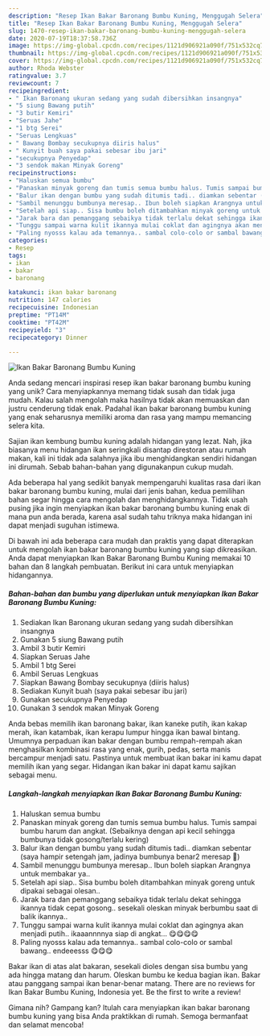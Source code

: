 ```yaml
---
description: "Resep Ikan Bakar Baronang Bumbu Kuning, Menggugah Selera"
title: "Resep Ikan Bakar Baronang Bumbu Kuning, Menggugah Selera"
slug: 1470-resep-ikan-bakar-baronang-bumbu-kuning-menggugah-selera
date: 2020-07-19T18:37:58.736Z
image: https://img-global.cpcdn.com/recipes/1121d906921a090f/751x532cq70/ikan-bakar-baronang-bumbu-kuning-foto-resep-utama.jpg
thumbnail: https://img-global.cpcdn.com/recipes/1121d906921a090f/751x532cq70/ikan-bakar-baronang-bumbu-kuning-foto-resep-utama.jpg
cover: https://img-global.cpcdn.com/recipes/1121d906921a090f/751x532cq70/ikan-bakar-baronang-bumbu-kuning-foto-resep-utama.jpg
author: Rhoda Webster
ratingvalue: 3.7
reviewcount: 7
recipeingredient:
- " Ikan Baronang ukuran sedang yang sudah dibersihkan insangnya"
- "5 siung Bawang putih"
- "3 butir Kemiri"
- "Seruas Jahe"
- "1 btg Serei"
- "Seruas Lengkuas"
- " Bawang Bombay secukupnya diiris halus"
- " Kunyit buah saya pakai sebesar ibu jari"
- "secukupnya Penyedap"
- "3 sendok makan Minyak Goreng"
recipeinstructions:
- "Haluskan semua bumbu"
- "Panaskan minyak goreng dan tumis semua bumbu halus. Tumis sampai bumbu harum dan angkat. (Sebaiknya dengan api kecil sehingga bumbunya tidak gosong/terlalu kering)"
- "Balur ikan dengan bumbu yang sudah ditumis tadi.. diamkan sebentar (saya hampir setengah jam, jadinya bumbunya benar2 meresap 🤗)"
- "Sambil menunggu bumbunya meresap.. Ibun boleh siapkan Arangnya untuk membakar ya.."
- "Setelah api siap.. Sisa bumbu boleh ditambahkan minyak goreng untuk dipakai sebagai olesan.."
- "Jarak bara dan pemanggang sebaikya tidak terlalu dekat sehingga ikannya tidak cepat gosong.. sesekali oleskan minyak berbumbu saat di balik ikannya.."
- "Tunggu sampai warna kulit ikannya mulai coklat dan agingnya akan menjadi putih.. ikaaannnnya siap di angkat... 😋😋😋😋"
- "Paling nyosss kalau ada temannya.. sambal colo-colo or sambal bawang.. endeeesss 😋😋😋"
categories:
- Resep
tags:
- ikan
- bakar
- baronang

katakunci: ikan bakar baronang 
nutrition: 147 calories
recipecuisine: Indonesian
preptime: "PT14M"
cooktime: "PT42M"
recipeyield: "3"
recipecategory: Dinner

---
```



![Ikan Bakar Baronang Bumbu Kuning](https://img-global.cpcdn.com/recipes/1121d906921a090f/751x532cq70/ikan-bakar-baronang-bumbu-kuning-foto-resep-utama.jpg)

Anda sedang mencari inspirasi resep ikan bakar baronang bumbu kuning yang unik? Cara menyiapkannya memang tidak susah dan tidak juga mudah. Kalau salah mengolah maka hasilnya tidak akan memuaskan dan justru cenderung tidak enak. Padahal ikan bakar baronang bumbu kuning yang enak seharusnya memiliki aroma dan rasa yang mampu memancing selera kita.

Sajian ikan kembung bumbu kuning adalah hidangan yang lezat. Nah, jika biasanya menu hidangan ikan seringkali disantap direstoran atau rumah makan, kali ini tidak ada salahnya jika ibu menghidangkan sendiri hidangan ini dirumah. Sebab bahan-bahan yang digunakanpun cukup mudah.

Ada beberapa hal yang sedikit banyak mempengaruhi kualitas rasa dari ikan bakar baronang bumbu kuning, mulai dari jenis bahan, kedua pemilihan bahan segar hingga cara mengolah dan menghidangkannya. Tidak usah pusing jika ingin menyiapkan ikan bakar baronang bumbu kuning enak di mana pun anda berada, karena asal sudah tahu triknya maka hidangan ini dapat menjadi suguhan istimewa.


Di bawah ini ada beberapa cara mudah dan praktis yang dapat diterapkan untuk mengolah ikan bakar baronang bumbu kuning yang siap dikreasikan. Anda dapat menyiapkan Ikan Bakar Baronang Bumbu Kuning memakai 10 bahan dan 8 langkah pembuatan. Berikut ini cara untuk menyiapkan hidangannya.

<!--inarticleads1-->

##### Bahan-bahan dan bumbu yang diperlukan untuk menyiapkan Ikan Bakar Baronang Bumbu Kuning:

1. Sediakan  Ikan Baronang ukuran sedang yang sudah dibersihkan insangnya
1. Gunakan 5 siung Bawang putih
1. Ambil 3 butir Kemiri
1. Siapkan Seruas Jahe
1. Ambil 1 btg Serei
1. Ambil Seruas Lengkuas
1. Siapkan  Bawang Bombay secukupnya (diiris halus)
1. Sediakan  Kunyit buah (saya pakai sebesar ibu jari)
1. Gunakan secukupnya Penyedap
1. Gunakan 3 sendok makan Minyak Goreng


Anda bebas memilih ikan baronang bakar, ikan kaneke putih, ikan kakap merah, ikan katambak, ikan kerapu lumpur hingga ikan bawal bintang. Umumnya perpaduan ikan bakar dengan bumbu rempah-rempah akan menghasilkan kombinasi rasa yang enak, gurih, pedas, serta manis bercampur menjadi satu. Pastinya untuk membuat ikan bakar ini kamu dapat memilih ikan yang segar. Hidangan ikan bakar ini dapat kamu sajikan sebagai menu. 

<!--inarticleads2-->

##### Langkah-langkah menyiapkan Ikan Bakar Baronang Bumbu Kuning:

1. Haluskan semua bumbu
1. Panaskan minyak goreng dan tumis semua bumbu halus. Tumis sampai bumbu harum dan angkat. (Sebaiknya dengan api kecil sehingga bumbunya tidak gosong/terlalu kering)
1. Balur ikan dengan bumbu yang sudah ditumis tadi.. diamkan sebentar (saya hampir setengah jam, jadinya bumbunya benar2 meresap 🤗)
1. Sambil menunggu bumbunya meresap.. Ibun boleh siapkan Arangnya untuk membakar ya..
1. Setelah api siap.. Sisa bumbu boleh ditambahkan minyak goreng untuk dipakai sebagai olesan..
1. Jarak bara dan pemanggang sebaikya tidak terlalu dekat sehingga ikannya tidak cepat gosong.. sesekali oleskan minyak berbumbu saat di balik ikannya..
1. Tunggu sampai warna kulit ikannya mulai coklat dan agingnya akan menjadi putih.. ikaaannnnya siap di angkat... 😋😋😋😋
1. Paling nyosss kalau ada temannya.. sambal colo-colo or sambal bawang.. endeeesss 😋😋😋


Bakar ikan di atas alat bakaran, sesekali dioles dengan sisa bumbu yang ada hingga matang dan harum. Oleskan bumbu ke kedua bagian ikan. Bakar atau panggang sampai ikan benar-benar matang. There are no reviews for Ikan Bakar Bumbu Kuning, Indonesia yet. Be the first to write a review! 

Gimana nih? Gampang kan? Itulah cara menyiapkan ikan bakar baronang bumbu kuning yang bisa Anda praktikkan di rumah. Semoga bermanfaat dan selamat mencoba!
